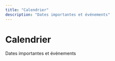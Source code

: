 ```yaml
---
title: "Calendrier"
description: "Dates importantes et événements"
---
```


# Calendrier

Dates importantes et événements
